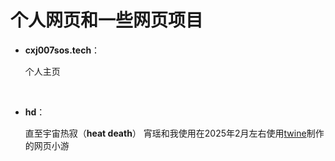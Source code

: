 # 个人网页和一些网页项目

- **cxj007sos.tech**：

  个人主页

<br/>

- **hd**：

  直至宇宙热寂（**heat death**）
  宵瑶和我使用在2025年2月左右使用[twine](https://twinery.org/)制作的网页小游

<br/>
